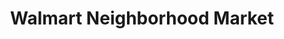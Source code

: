 ---
title: "Walmart Neighborhood Market"
url: /el-paso/walmart-neighborhood-market-north-loop-drive/
shop: supermarket
---